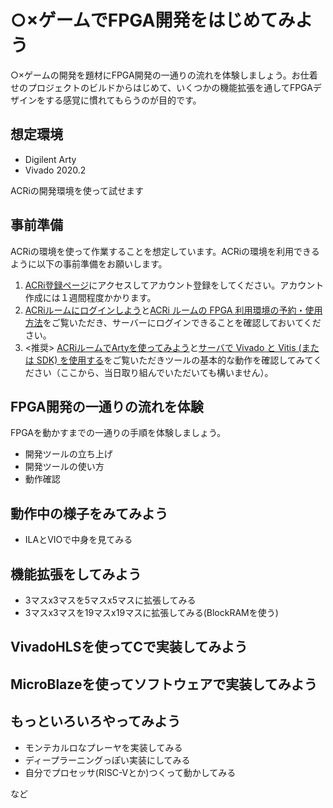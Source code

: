 # ○×ゲームでFPGA開発をはじめてみよう

○×ゲームの開発を題材にFPGA開発の一通りの流れを体験しましょう。お仕着せのプロジェクトのビルドからはじめて、いくつかの機能拡張を通してFPGAデザインをする感覚に慣れてもらうのが目的です。

## 想定環境

- Digilent Arty
- Vivado 2020.2

ACRiの開発環境を使って試せます

## 事前準備

ACRiの環境を使って作業することを想定しています。ACRiの環境を利用できるように以下の事前準備をお願いします。

1. [ACRi登録ページ](https://gw.acri.c.titech.ac.jp/wp/registration)にアクセスしてアカウント登録をしてください。アカウント作成には１週間程度かかります。
1. [ACRiルームにログインしよう](https://www.youtube.com/watch?v=TKKqUrbmVr4)と[ACRi ルームの FPGA 利用環境の予約・使用方法](https://gw.acri.c.titech.ac.jp/wp/manual/how-to-reserve)をご覧いただき、サーバーにログインできることを確認しておいてください。
1. <推奨> [ACRiルームでArtyを使ってみよう](https://www.youtube.com/watch?v=PcvWGNl7ZGY)と[サーバで Vivado と Vitis (または SDK) を使用する](https://gw.acri.c.titech.ac.jp/wp/manual/vivado-vitis)をご覧いただきツールの基本的な動作を確認してみてください（ここから、当日取り組んでいただいても構いません）。

## FPGA開発の一通りの流れを体験

FPGAを動かすまでの一通りの手順を体験しましょう。

- 開発ツールの立ち上げ
- 開発ツールの使い方
- 動作確認

## 動作中の様子をみてみよう

- ILAとVIOで中身を見てみる

## 機能拡張をしてみよう

- 3マスx3マスを5マスx5マスに拡張してみる
- 3マスx3マスを19マスx19マスに拡張してみる(BlockRAMを使う)

## VivadoHLSを使ってCで実装してみよう

## MicroBlazeを使ってソフトウェアで実装してみよう

## もっといろいろやってみよう

- モンテカルロなプレーヤを実装してみる
- ディープラーニングっぽい実装にしてみる
- 自分でプロセッサ(RISC-Vとか)つくって動かしてみる

など
